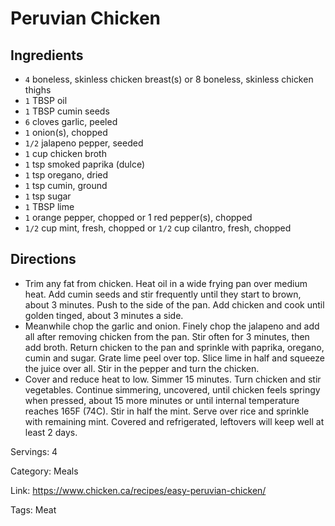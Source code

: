 # Peruvian Chicken

## Ingredients

- `4` boneless, skinless chicken breast(s) or 8 boneless, skinless chicken thighs
- `1` TBSP oil
- `1` TBSP cumin seeds
- `6` cloves garlic, peeled
- `1` onion(s), chopped
- `1/2` jalapeno pepper, seeded
- `1` cup chicken broth
- `1` tsp smoked paprika (dulce)
- `1` tsp oregano, dried
- `1` tsp cumin, ground
- `1` tsp sugar
- `1` TBSP lime
- `1` orange pepper, chopped or 1 red pepper(s), chopped
- `1/2` cup mint, fresh, chopped or `1/2` cup cilantro, fresh, chopped

## Directions

- Trim any fat from chicken. Heat oil in a wide frying pan over medium heat. Add cumin seeds and stir frequently until they start to brown, about 3 minutes. Push to the side of the pan. Add chicken and cook until golden tinged, about 3 minutes a side.
- Meanwhile chop the garlic and onion. Finely chop the jalapeno and add all after removing chicken from the pan. Stir often for 3 minutes, then add broth. Return chicken to the pan and sprinkle with paprika, oregano, cumin and sugar. Grate lime peel over top. Slice lime in half and squeeze the juice over all. Stir in the pepper and turn the chicken.
- Cover and reduce heat to low. Simmer 15 minutes. Turn chicken and stir vegetables. Continue simmering, uncovered, until chicken feels springy when pressed, about 15 more minutes or until internal temperature reaches 165F (74C). Stir in half the mint. Serve over rice and sprinkle with remaining mint. Covered and refrigerated, leftovers will keep well at least 2 days.

Servings: 4

Category: Meals

Link: https://www.chicken.ca/recipes/easy-peruvian-chicken/

Tags: Meat

